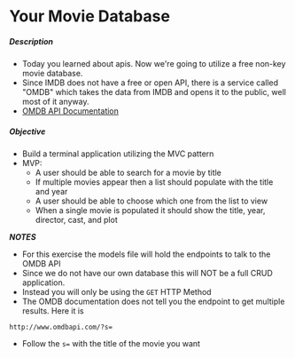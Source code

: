 # Your Movie Database

##### Description

* Today you learned about apis. Now we're going to utilize a free non-key movie database. 
* Since IMDB does not have a free or open API, there is a service called "OMDB" which takes the data from IMDB and opens it to the public, well most of it anyway. 
* [OMDB API Documentation](http://omdbapi.com/)



##### Objective

* Build a terminal application utilizing the MVC pattern
* MVP:
	* A user should be able to search for a movie by title
	* If multiple movies appear then a list should populate with the title and year
	* A user should be able to choose which one from the list to view
	* When a single movie is populated it should show the title, year, director, cast, and plot
	
***NOTES***

* For this exercise the models file will hold the endpoints to talk to the OMDB API
* Since we do not have our own database this will NOT be a full CRUD application. 
* Instead you will only be using the `GET` HTTP Method 
* The OMDB documentation does not tell you the endpoint to get multiple results. Here it is

```
http://www.omdbapi.com/?s=
```
* Follow the `s=` with the title of the movie you want
	
